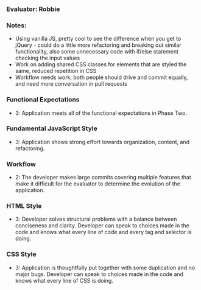 ### Evaluator: Robbie

### Notes:

  * Using vanilla JS, pretty cool to see the difference when you get to jQuery - could do a little more refactoring and breaking out similar functionality, also some unnecessary code with if/else statement checking the input values
  * Work on adding shared CSS classes for elements that are styled the same, reduced repetition in CSS
  * Workflow needs work, both people should drive and commit equally, and need more conversation in pull requests

### Functional Expectations

- 3: Application meets all of the functional expectations in Phase Two.

### Fundamental JavaScript Style

- 3: Application shows strong effort towards organization, content, and refactoring.

### Workflow

- 2: The developer makes large commits covering multiple features that make it difficult for the evaluator to determine the evolution of the application.

### HTML Style

- 3:  Developer solves structural problems with a balance between conciseness and clarity. Developer can speak to choices made in the code and knows what every line of code and every tag and selector is doing.

### CSS Style

- 3:  Application is thoughtfully put together with some duplication and no major bugs. Developer can speak to choices made in the code and knows what every line of CSS is doing.
